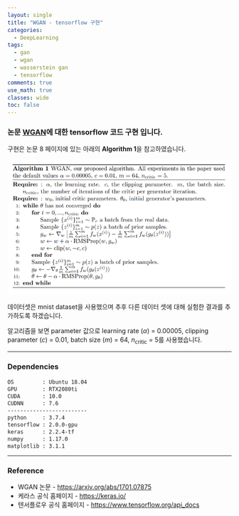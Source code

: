 ```yaml
---
layout: single
title: "WGAN - tensorflow 구현"
categories:
  - DeepLearning
tags:
  - gan
  - wgan
  - wasserstein gan
  - tensorflow
comments: true
use_math: true
classes: wide
toc: false
---
```

### 논문 [WGAN](https://arxiv.org/abs/1701.07875)에 대한 tensorflow 코드 구현 입니다.

구현은 논문 8 페이지에 있는 아래의 **Algorithm 1**을 참고하였습니다.

![wgan algorithm](/assets/images/wgan_algo.PNG)

데이터셋은 mnist dataset을 사용했으며 추후 다른 데이터 셋에 대해 실험한 결과를 추가하도록 하겠습니다. 

알고리즘을 보면 parameter 값으로 learning rate ($\alpha$) = 0.00005, clipping parameter ($c$) = 0.01, batch size ($m$) = 64, $n$<sub>critic</sub> = 5를 사용했습니다.



---
### Dependencies
```
OS         : Ubuntu 18.04
GPU        : RTX2080ti
CUDA       : 10.0
CUDNN      : 7.6
-------------------------
python     : 3.7.4
tensorflow : 2.0.0-gpu
keras      : 2.2.4-tf
numpy      : 1.17.0
matplotlib : 3.1.1
```
---
### Reference
- WGAN 논문 - https://arxiv.org/abs/1701.07875
- 케라스 공식 홈페이지 - https://keras.io/
- 텐서플로우 공식 홈페이지 - https://www.tensorflow.org/api_docs
